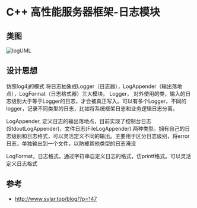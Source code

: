 
# C++ 高性能服务器框架-日志模块

## 类图

![logUML](https://kinvy-images.oss-cn-beijing.aliyuncs.com/images/20230401/da5d69c3183c4e578ba7adae97ceba63.png?x-oss-process=image/auto-orient,1/interlace,1/quality,q_50/format,jpg)


## 设计思想

仿照log4j的模式
将日志抽象成Logger（日志器），LogAppender（输出落地点），LogFormat（日志格式器）三大模块。
Logger， 对外使用的类，输入的日志级别大于等于Logger的日志，才会被真正写入。可以有多个Logger，不同的logger，记录不同类型的日志，比如将系统框架日志和业务逻辑日志分离。

LogAppender, 定义日志的输出落地点，目前实现了控制台日志(StdoutLogAppender)，文件日志(FileLogAppender).两种类型。拥有自己的日志级别和日志格式，可以灵活定义不同的输出。主要用于区分日志级别，将error日志，单独输出到一个文件，以防被其他类型的日志淹没

LogFormat，日志格式，通过字符串自定义日志的格式，仿printf格式。可以灵活定义日志格式


## 参考
- http://www.sylar.top/blog/?p=147